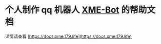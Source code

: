 # 个人制作 qq 机器人 [XME-Bot](https://github.com/xzadudu179/XME-bot-qq) 的帮助文档

详情请查看 [https://docs.xme.179.life](https://docs.xme.179.life)